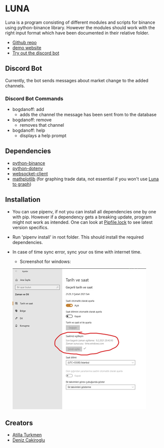 # LUNA
Luna is a program consisting of different modules and scripts for binance using python-binance library. However
the modules should work with the right input format which have been documented in their relative folder. 
- [Github repo](https://github.com/DBC201/Luna)
- [demo website](https://bogdanoff.pw)
- [Try out the discord bot](https://discord.com/api/oauth2/authorize?client_id=859857639255834644&permissions=52224&scope=bot)

## Discord Bot
Currently, the bot sends messages about market change to the added channels. 
### Discord Bot Commands
- bogdanoff: add
  - adds the channel the message has been sent from to the database
- bogdanoff: remove
  - removes that channel
- bogdanoff: help
  - displays a help prompt


## Dependencies
- [python-binance](https://github.com/sammchardy/python-binance)
- [python-dotenv](https://pypi.org/project/python-dotenv/)
- [websocket-client](https://pypi.org/project/websocket-client/)
- [mathplotlib](https://pypi.org/project/matplotlib/) 
  (for graphing trade data, not essential if you won't use [Luna to graph](luna_modules/trade_analysis))

## Installation
- You can use pipenv, if not you can install all dependencies one by one with pip. However if a dependency gets a breaking update,
  program might not work as intended. One can look at [Pipfile.lock](Pipfile.lock) to see latest version specifics.
- Run 'pipenv install' in root folder. This should install the required dependencies.
- In case of time sync error, sync your os time with internet time.
    - Screenshot for windows:
    
    ![windows time sync](./docs/pictures/sync%20internet%20time.png)

## Creators
- [Atilla Turkmen](https://github.com/atillaturkmen)
- [Deniz Cakiroglu](https://github.com/DBC201)
